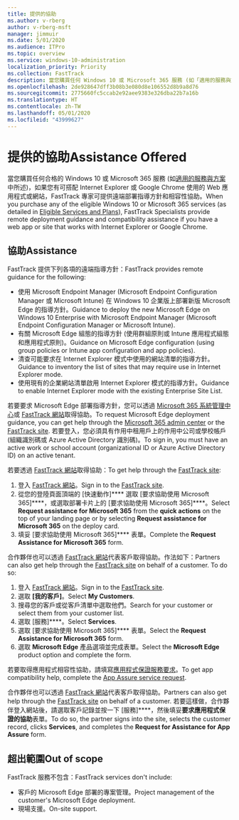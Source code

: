 ```yaml
---
title: 提供的協助
ms.author: v-rberg
author: v-rberg-msft
manager: jimmuir
ms.date: 5/01/2020
ms.audience: ITPro
ms.topic: overview
ms.service: windows-10-administration
localization_priority: Priority
ms.collection: FastTrack
description: 當您購買任何 Windows 10 或 Microsoft 365 服務 (如「適用的服務與方案」中所述)，如果您有可搭配 Internet Explorer 或 Google Chrome 使用的 Web 應用程式或網站，FastTrack 專家可提供遠端部署指導方針和相容性協助。
ms.openlocfilehash: 2de928647dff3b08b3e080d8e106552d8b9a8d76
ms.sourcegitcommit: 2775660fc5ccab2e92aee9383e326dba22b7a16b
ms.translationtype: HT
ms.contentlocale: zh-TW
ms.lasthandoff: 05/01/2020
ms.locfileid: "43999627"
---
```

# <a name="assistance-offered"></a><span data-ttu-id="8eb42-103">提供的協助</span><span class="sxs-lookup"><span data-stu-id="8eb42-103">Assistance Offered</span></span>

<span data-ttu-id="8eb42-104">當您購買任何合格的 Windows 10 或 Microsoft 365 服務 (如[適用的服務與方案](M365-eligible-services-and-plans.md)中所述)，如果您有可搭配 Internet Explorer 或 Google Chrome 使用的 Web 應用程式或網站，FastTrack 專家可提供遠端部署指導方針和相容性協助。</span><span class="sxs-lookup"><span data-stu-id="8eb42-104">When you purchase any of the eligible Windows 10 or Microsoft 365 services (as detailed in [Eligible Services and Plans](M365-eligible-services-and-plans.md)), FastTrack Specialists provide remote deployment guidance and compatibility assistance if you have a web app or site that works with Internet Explorer or Google Chrome.</span></span> 

## <a name="assistance"></a><span data-ttu-id="8eb42-105">協助</span><span class="sxs-lookup"><span data-stu-id="8eb42-105">Assistance</span></span>

<span data-ttu-id="8eb42-106">FastTrack 提供下列各項的遠端指導方針：</span><span class="sxs-lookup"><span data-stu-id="8eb42-106">FastTrack provides remote guidance for the following:</span></span>
- <span data-ttu-id="8eb42-107">使用 Microsoft Endpoint Manager (Microsoft Endpoint Configuration Manager 或 Microsoft Intune) 在 Windows 10 企業版上部署新版 Microsoft Edge 的指導方針。</span><span class="sxs-lookup"><span data-stu-id="8eb42-107">Guidance to deploy the new Microsoft Edge on Windows 10 Enterprise with Microsoft Endpoint Manager (Microsoft Endpoint Configuration Manager or Microsoft Intune).</span></span>
- <span data-ttu-id="8eb42-108">有關 Microsoft Edge 組態的指導方針 (使用群組原則或 Intune 應用程式組態和應用程式原則)。</span><span class="sxs-lookup"><span data-stu-id="8eb42-108">Guidance on Microsoft Edge configuration (using group policies or Intune app configuration and app policies).</span></span>
- <span data-ttu-id="8eb42-109">清查可能要求在 Internet Explorer 模式中使用的網站清單的指導方針。</span><span class="sxs-lookup"><span data-stu-id="8eb42-109">Guidance to inventory the list of sites that may require use in Internet Explorer mode.</span></span>
- <span data-ttu-id="8eb42-110">使用現有的企業網站清單啟用 Internet Explorer 模式的指導方針。</span><span class="sxs-lookup"><span data-stu-id="8eb42-110">Guidance to enable Internet Explorer mode with the existing Enterprise Site List.</span></span>

<span data-ttu-id="8eb42-111">若要要求 Microsoft Edge 部署指導方針，您可以透過 [Microsoft 365 系統管理中心](https://go.microsoft.com/fwlink/?linkid=2032704)或 [FastTrack 網站](https://go.microsoft.com/fwlink/?linkid=780698)取得協助。</span><span class="sxs-lookup"><span data-stu-id="8eb42-111">To request Microsoft Edge deployment guidance, you can get help through the [Microsoft 365 admin center](https://go.microsoft.com/fwlink/?linkid=2032704) or the [FastTrack site](https://go.microsoft.com/fwlink/?linkid=780698).</span></span> <span data-ttu-id="8eb42-112">若要登入，您必須具有作用中租用戶上的作用中公司或學校帳戶 (組織識別碼或 Azure Active Directory 識別碼)。</span><span class="sxs-lookup"><span data-stu-id="8eb42-112">To sign in, you must have an active work or school account (organizational ID or Azure Active Directory ID) on an active tenant.</span></span> 

<span data-ttu-id="8eb42-113">若要透過 [FastTrack 網站](https://go.microsoft.com/fwlink/?linkid=780698)取得協助：</span><span class="sxs-lookup"><span data-stu-id="8eb42-113">To get help through the [FastTrack site](https://go.microsoft.com/fwlink/?linkid=780698):</span></span> 
1.    <span data-ttu-id="8eb42-114">登入 [FastTrack 網站](https://go.microsoft.com/fwlink/?linkid=780698)。</span><span class="sxs-lookup"><span data-stu-id="8eb42-114">Sign in to the [FastTrack site](https://go.microsoft.com/fwlink/?linkid=780698).</span></span> 
2.    <span data-ttu-id="8eb42-115">從您的登陸頁面頂端的 [快速動作]\*\*\*\* 選取 [要求協助使用 Microsoft 365]\*\*\*\*，或選取部署卡片上的 [要求協助使用 Microsoft 365]\*\*\*\*。</span><span class="sxs-lookup"><span data-stu-id="8eb42-115">Select **Request assistance for Microsoft 365** from the **quick actions** on the top of your landing page or by selecting **Request assistance for Microsoft 365** on the deploy card.</span></span>
3.    <span data-ttu-id="8eb42-116">填妥 [要求協助使用 Microsoft 365]\*\*\*\* 表單。</span><span class="sxs-lookup"><span data-stu-id="8eb42-116">Complete the **Request Assistance for Microsoft 365** form.</span></span>
  
<span data-ttu-id="8eb42-p102">合作夥伴也可以透過 [FastTrack 網站](https://go.microsoft.com/fwlink/?linkid=780698)代表客戶取得協助。作法如下：</span><span class="sxs-lookup"><span data-stu-id="8eb42-p102">Partners can also get help through the [FastTrack site](https://go.microsoft.com/fwlink/?linkid=780698) on behalf of a customer. To do so:</span></span>
1.    <span data-ttu-id="8eb42-119">登入 [FastTrack 網站](https://go.microsoft.com/fwlink/?linkid=780698)。</span><span class="sxs-lookup"><span data-stu-id="8eb42-119">Sign in to the [FastTrack site](https://go.microsoft.com/fwlink/?linkid=780698).</span></span> 
2.    <span data-ttu-id="8eb42-120">選取 **[我的客戶]**。</span><span class="sxs-lookup"><span data-stu-id="8eb42-120">Select **My Customers**.</span></span>
3.    <span data-ttu-id="8eb42-121">搜尋您的客戶或從客戶清單中選取他們。</span><span class="sxs-lookup"><span data-stu-id="8eb42-121">Search for your customer or select them from your customer list.</span></span>
4.    <span data-ttu-id="8eb42-122">選取 [服務]\*\*\*\*。</span><span class="sxs-lookup"><span data-stu-id="8eb42-122">Select **Services**.</span></span>
5.    <span data-ttu-id="8eb42-123">選取 [要求協助使用 Microsoft 365]\*\*\*\* 表單。</span><span class="sxs-lookup"><span data-stu-id="8eb42-123">Select the **Request Assistance for Microsoft 365** form.</span></span>
6.    <span data-ttu-id="8eb42-124">選取 **Microsoft Edge** 產品選項並完成表單。</span><span class="sxs-lookup"><span data-stu-id="8eb42-124">Select the **Microsoft Edge** product option and complete the form.</span></span>
 
<span data-ttu-id="8eb42-125">若要取得應用程式相容性協助，請填寫[應用程式保證服務要求](https://go.microsoft.com/fwlink/?linkid=2022721)。</span><span class="sxs-lookup"><span data-stu-id="8eb42-125">To get app compatibility help, complete the [App Assure service request](https://go.microsoft.com/fwlink/?linkid=2022721).</span></span>

<span data-ttu-id="8eb42-126">合作夥伴也可以透過 [FastTrack 網站](https://go.microsoft.com/fwlink/?linkid=780698)代表客戶取得協助。</span><span class="sxs-lookup"><span data-stu-id="8eb42-126">Partners can also get help through the [FastTrack site](https://go.microsoft.com/fwlink/?linkid=780698) on behalf of a customer.</span></span> <span data-ttu-id="8eb42-127">若要這樣做，合作夥伴登入網站後，請選取客戶記錄並按一下 [服務]\*\*\*\*，然後填妥**要求應用程式保證的協助**表單。</span><span class="sxs-lookup"><span data-stu-id="8eb42-127">To do so, the partner signs into the site, selects the customer record, clicks **Services**, and completes the **Request for Assistance for App Assure** form.</span></span>

## <a name="out-of-scope"></a><span data-ttu-id="8eb42-128">超出範圍</span><span class="sxs-lookup"><span data-stu-id="8eb42-128">Out of scope</span></span>

<span data-ttu-id="8eb42-129">FastTrack 服務不包含：</span><span class="sxs-lookup"><span data-stu-id="8eb42-129">FastTrack services don't include:</span></span>
- <span data-ttu-id="8eb42-130">客戶的 Microsoft Edge 部署的專案管理。</span><span class="sxs-lookup"><span data-stu-id="8eb42-130">Project management of the customer's Microsoft Edge deployment.</span></span>
- <span data-ttu-id="8eb42-131">現場支援。</span><span class="sxs-lookup"><span data-stu-id="8eb42-131">On-site support.</span></span>

